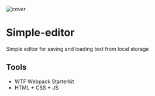 ![cover](https://cotenfrontend.pl/img/cover.png)

# Simple-editor

Simple editor for saving and loading text from local storage

## Tools

- WTF Webpack Starterkit
- HTML + CSS + JS

